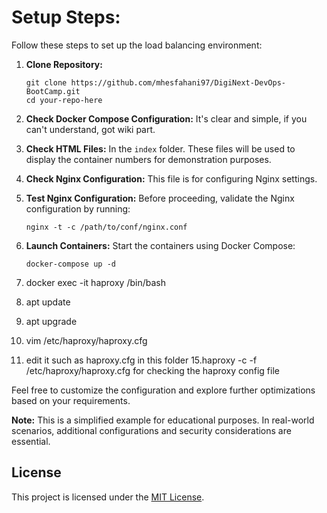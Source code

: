 # Setup Steps:

Follow these steps to set up the load balancing environment:

1. **Clone Repository:**
    ```
    git clone https://github.com/mhesfahani97/DigiNext-DevOps-BootCamp.git
    cd your-repo-here
    ```

2. **Check Docker Compose Configuration:**
    It's clear and simple, if you can't understand, got wiki part.

3. **Check HTML Files:**
    In the `index` folder. These files will be used to display the container numbers for demonstration purposes.

4. **Check Nginx Configuration:**
    This file is for configuring Nginx settings.

5. **Test Nginx Configuration:**
    Before proceeding, validate the Nginx configuration by running:
    ```
    nginx -t -c /path/to/conf/nginx.conf
    ```

6. **Launch Containers:**
    Start the containers using Docker Compose:
    ```
    docker-compose up -d
    ```

7. docker exec -it haproxy /bin/bash

8. apt update

9. apt upgrade

10. vim /etc/haproxy/haproxy.cfg
14. edit it such as haproxy.cfg in this folder
15.haproxy -c -f /etc/haproxy/haproxy.cfg for checking the haproxy config file 
    
Feel free to customize the configuration and explore further optimizations based on your requirements.

**Note:** This is a simplified example for educational purposes. In real-world scenarios, additional configurations and security considerations are essential.

## License

This project is licensed under the [MIT License](LICENSE).

